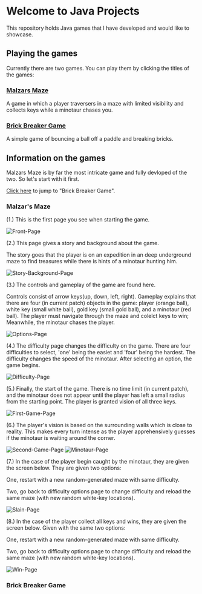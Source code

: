 # Welcome to Java Projects

This repository holds Java games that I have developed and would like to showcase.

## Playing the games

Currently there are two games. You can play them by clicking the titles of the games:

### <a href="https://github.com/rogov-dvp/Java-Projects/tree/master/PLAYME">Malzars Maze</a> 

A game in which a player traversers in a maze with limited visibility and collects keys while a minotaur chases you.

### <a href="https://github.com/rogov-dvp/Java-Projects/tree/master/PLAYME">Brick Breaker Game</a>

A simple game of bouncing a ball off a paddle and breaking bricks.


## Information on the games

Malzars Maze is by far the most intricate game and fully devloped of the two. So let's start with it first.

[Click here](#brick-breaker-game) to jump to "Brick Breaker Game".

### Malzar's Maze

(1.) This is the first page you see when starting the game.


<img href="" alt="Front-Page">


(2.) This page gives a story and background about the game. 

The story goes that the player is on an expedition in an deep underground maze to find treasures while there is hints of a minotaur hunting him.


<img href="" alt="Story-Background-Page">


(3.) The controls and gameplay of the game are found here.

Controls consist of arrow keys(up, down, left, right). Gameplay explains that there are four (in current patch) objects in the game: player (orange ball), white key (small white ball), gold key (small gold ball), and a minotaur (red ball). The player must navigate through the maze and colelct keys to win; Meanwhile, the minotaur chases the player.


<img href="" alt="Options-Page">


(4.) The difficulty page changes the difficulty on the game. There are four difficulties to select, 'one' being the easiet and 'four' being the hardest. The difficulty changes the speed of the minotaur. After selecting an option, the game begins.


<img href="" alt="Difficulty-Page">


(5.) Finally, the start of the game. There is no time limit (in current patch), and the minotaur does not appear until the player has left a small radius from the starting point. The player is granted vision of all three keys. 


<img href="" alt="First-Game-Page">


(6.) The player's vision is based on the surrounding walls which is close to reality. This makes every turn intense as the player apprehensively guesses if the minotaur is waiting around the corner. 


<img href="" alt="Second-Game-Page">
<img href="" alt="Minotaur-Page">


(7.) In the case of the player begin caught by the minotaur, they are given the screen below. They are given two options:

One, restart with a new random-generated maze with same difficulty. 

Two, go back to difficulty options page to change difficulty and reload the same maze (with new random white-key locations).


<img href="" alt="Slain-Page">


(8.) In the case of the player collect all keys and wins, they are given the screen below. Given with the same two options:  

One, restart with a new random-generated maze with same difficulty. 

Two, go back to difficulty options page to change difficulty and reload the same maze (with new random white-key locations).

<img href="" alt="Win-Page">

### Brick Breaker Game

